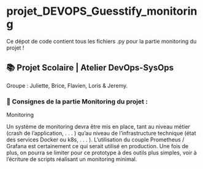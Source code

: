 # projet_DEVOPS_Guesstify_monitoring

Ce dépot de code contient tous les fichiers .py pour la partie monitoring du projet !

## 📚 Projet Scolaire | Atelier DevOps-SysOps

Groupe : Juliette, Brice, Flavien, Loris & Jeremy.

### 📌 Consignes de la partie Monitoring du projet :

Monitoring

Un système de monitoring devra être mis en place, tant au niveau métier (crash de l’application, . . . ) qu’au niveau de l’infrastructure technique (état des services Docker ou k8s, . . . ). L’utilisation du couple Prometheus / Grafana est certainement ce qui serait utilisé en production. Une fois de plus, on pourra se limiter pour ce prototype à des outils plus simples, voir à l’écriture de scripts réalisant un monitoring minimal.